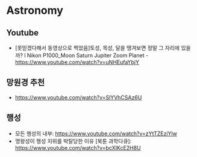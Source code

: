 # Astronomy

## Youtube
* [못믿겠다해서 동영상으로 찍었음]토성, 목성, 달을 땡겨보면 정말 그 자리에 있을까? l Nikon P1000_Moon Saturn Jupiter Zoom Planet
  -https://www.youtube.com/watch?v=uNHEufaYbjY
  
## 망원경 추천
* https://www.youtube.com/watch?v=SlYVhCSAz6U

## 행성
* 모든 행성의 내부: https://www.youtube.com/watch?v=zYtTZEziYlw
* 명왕성이 행성 지위를 박탈당한 이유 [북툰 과학다큐]: https://www.youtube.com/watch?v=bcXIKcE2H8U


  
